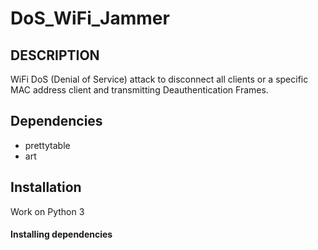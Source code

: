 # DoS_WiFi_Jammer
## DESCRIPTION
WiFi DoS (Denial of Service) attack to disconnect all clients or a specific MAC address client and transmitting Deauthentication Frames.
## Dependencies
- prettytable
- art
## Installation
Work on Python 3
#### Installing dependencies
